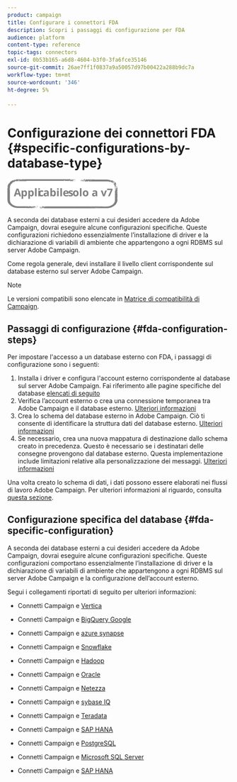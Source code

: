 ```yaml
---
product: campaign
title: Configurare i connettori FDA
description: Scopri i passaggi di configurazione per FDA
audience: platform
content-type: reference
topic-tags: connectors
exl-id: 0b53b165-a6d8-4604-b3f0-3fa6fce35146
source-git-commit: 26ae7ff1f0837a9a50057d97b00422a288b9dc7a
workflow-type: tm+mt
source-wordcount: '346'
ht-degree: 5%

---
```


# Configurazione dei connettori FDA {#specific-configurations-by-database-type}

![](../../assets/v7-only.svg)

A seconda dei database esterni a cui desideri accedere da Adobe Campaign, dovrai eseguire alcune configurazioni specifiche. Queste configurazioni richiedono essenzialmente l’installazione di driver e la dichiarazione di variabili di ambiente che appartengono a ogni RDBMS sul server Adobe Campaign.

Come regola generale, devi installare il livello client corrispondente sul database esterno sul server Adobe Campaign.

>[!NOTE]
>
>Le versioni compatibili sono elencate in [Matrice di compatibilità di Campaign](../../rn/using/compatibility-matrix.md#FederatedDataAccessFDA).

## Passaggi di configurazione {#fda-configuration-steps}

Per impostare l&#39;accesso a un database esterno con FDA, i passaggi di configurazione sono i seguenti:

1. Installa i driver e configura l&#39;account esterno corrispondente al database sul server Adobe Campaign. Fai riferimento alle pagine specifiche del database [elencati di seguito](#fda-specific-configuration)
1. Verifica l’account esterno o crea una connessione temporanea tra Adobe Campaign e il database esterno. [Ulteriori informazioni](../../installation/using/connecting-to-database.md)
1. Crea lo schema del database esterno in Adobe Campaign. Ciò ti consente di identificare la struttura dati del database esterno. [Ulteriori informazioni](../../installation/using/creating-data-schema.md)
1. Se necessario, crea una nuova mappatura di destinazione dallo schema creato in precedenza. Questo è necessario se i destinatari delle consegne provengono dal database esterno. Questa implementazione include limitazioni relative alla personalizzazione dei messaggi. [Ulteriori informazioni](../../installation/using/defining-data-mapping.md)

Una volta creato lo schema di dati, i dati possono essere elaborati nei flussi di lavoro Adobe Campaign. Per ulteriori informazioni al riguardo, consulta [questa sezione](../../workflow/using/accessing-an-external-database--fda-.md).

## Configurazione specifica del database {#fda-specific-configuration}

A seconda dei database esterni a cui desideri accedere da Adobe Campaign, dovrai eseguire alcune configurazioni specifiche. Queste configurazioni comportano essenzialmente l’installazione di driver e la dichiarazione di variabili di ambiente che appartengono a ogni RDBMS sul server Adobe Campaign e la configurazione dell’account esterno.

Segui i collegamenti riportati di seguito per ulteriori informazioni:

* Connetti Campaign e [Vertica](../../installation/using/configure-fda-vertica.md)

* Connetti Campaign e [BigQuery Google](../../installation/using/configure-fda-google-big-query.md)

* Connetti Campaign e [azure synapse](../../installation/using/configure-fda-synapse.md)

* Connetti Campaign e [Snowflake](../../installation/using/configure-fda-snowflake.md)

* Connetti Campaign e [Hadoop](../../installation/using/configure-fda-hadoop.md)

* Connetti Campaign e [Oracle](../../installation/using/configure-fda-oracle.md)

* Connetti Campaign e [Netezza](../../installation/using/configure-fda-netezza.md)

* Connetti Campaign e [sybase IQ](../../installation/using/configure-fda-sybase.md)

* Connetti Campaign e [Teradata](../../installation/using/configure-fda-teradata.md)

* Connetti Campaign e [SAP HANA](../../installation/using/configure-fda-sap-hana.md)

* Connetti Campaign e [PostgreSQL](../../installation/using/configure-fda-postgresql.md)

* Connetti Campaign e [Microsoft SQL Server](../../installation/using/configure-fda-sql.md)

* Connetti Campaign e [SAP HANA](../../installation/using/configure-fda-sap-hana.md)

